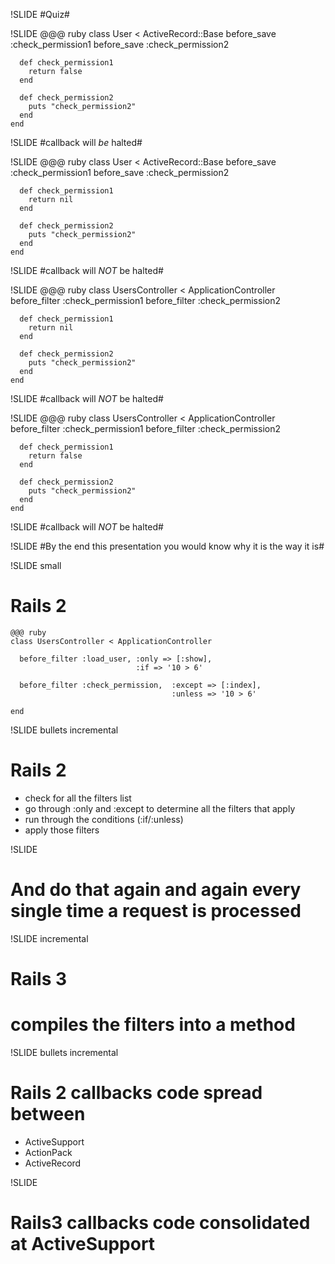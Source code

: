 !SLIDE
#Quiz#

!SLIDE
    @@@ ruby
    class User < ActiveRecord::Base
      before_save :check_permission1
      before_save :check_permission2

      def check_permission1
        return false
      end

      def check_permission2
        puts "check_permission2"
      end
    end

!SLIDE
#callback will _be_ halted#


!SLIDE
    @@@ ruby
    class User < ActiveRecord::Base
      before_save :check_permission1
      before_save :check_permission2

      def check_permission1
        return nil
      end

      def check_permission2
        puts "check_permission2"
      end
    end

!SLIDE
#callback will _NOT_ be halted#

!SLIDE
    @@@ ruby
    class UsersController < ApplicationController
      before_filter :check_permission1
      before_filter :check_permission2

      def check_permission1
        return nil
      end

      def check_permission2
        puts "check_permission2"
      end
    end

!SLIDE
#callback will _NOT_ be halted#


!SLIDE
    @@@ ruby
    class UsersController < ApplicationController
      before_filter :check_permission1
      before_filter :check_permission2

      def check_permission1
        return false
      end

      def check_permission2
        puts "check_permission2"
      end
    end

!SLIDE
#callback will _NOT_ be halted#


!SLIDE
#By the end this presentation you would know why it is the way it is#

!SLIDE small

# Rails 2 #

    @@@ ruby
    class UsersController < ApplicationController

      before_filter :load_user, :only => [:show],
                                :if => '10 > 6'

      before_filter :check_permission,  :except => [:index],
                                        :unless => '10 > 6'

    end

!SLIDE bullets incremental

# Rails 2 #

* check for all the filters list
* go through :only and :except to determine all the filters that apply
* run through the conditions (:if/:unless)
* apply those filters

!SLIDE

# And do that again and again every single time a request is processed #

!SLIDE incremental

# Rails 3 #

# compiles the filters into a method #

!SLIDE bullets incremental

# Rails 2 callbacks code spread between #

* ActiveSupport
* ActionPack
* ActiveRecord

!SLIDE
# Rails3 callbacks code consolidated at ActiveSupport #
